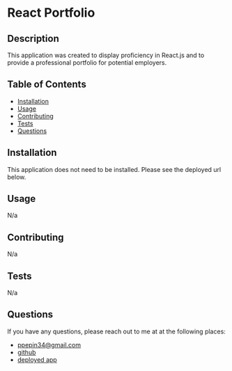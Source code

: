 # React Portfolio
  

  ## Description

  This application was created to display proficiency in React.js and to provide a professional portfolio for potential employers.

  ## Table of Contents
  - [Installation](#installation)
  - [Usage](#usage)
  - [Contributing](#contributing)
  - [Tests](#tests)
  - [Questions](#questions)
  

  ## Installation

  This application does not need to be installed. Please see the deployed url below.
  
  ## Usage

  N/a

  ## Contributing
  
  N/a

  ## Tests
  
  N/a

  ## Questions

  If you have any questions, please reach out to me at at the following places:
  
  - ppepin34@gmail.com
  - [github](https://github.com/ppepin34)
  - [deployed app](https://ppepin34.github.io/react-portfolio)

  
